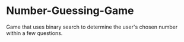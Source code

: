 # Number-Guessing-Game
Game that uses binary search to determine the user's chosen number within a few questions.
